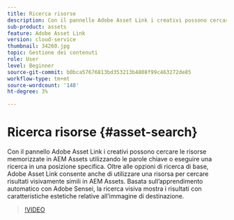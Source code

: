 ```yaml
---
title: Ricerca risorse
description: Con il pannello Adobe Asset Link i creativi possono cercare le risorse memorizzate in AEM Assets utilizzando le parole chiave o eseguire una ricerca in una posizione specifica. Oltre alle opzioni di ricerca di base, Adobe Asset Link consente anche di utilizzare una risorsa per cercare risultati visivamente simili in AEM Assets. Basata sull’apprendimento automatico con Adobe Sensei, la ricerca visiva mostra i risultati con caratteristiche estetiche relative all’immagine di destinazione.
sub-product: assets
feature: Adobe Asset Link
version: cloud-service
thumbnail: 34260.jpg
topic: Gestione dei contenuti
role: User
level: Beginner
source-git-commit: b0bca57676813bd353213b4808f99c463272de85
workflow-type: tm+mt
source-wordcount: '148'
ht-degree: 3%

---
```



# Ricerca risorse {#asset-search}

Con il pannello Adobe Asset Link i creativi possono cercare le risorse memorizzate in AEM Assets utilizzando le parole chiave o eseguire una ricerca in una posizione specifica. Oltre alle opzioni di ricerca di base, Adobe Asset Link consente anche di utilizzare una risorsa per cercare risultati visivamente simili in AEM Assets. Basata sull’apprendimento automatico con Adobe Sensei, la ricerca visiva mostra i risultati con caratteristiche estetiche relative all’immagine di destinazione.

>[!VIDEO](https://video.tv.adobe.com/v/34260/?quality=12)
